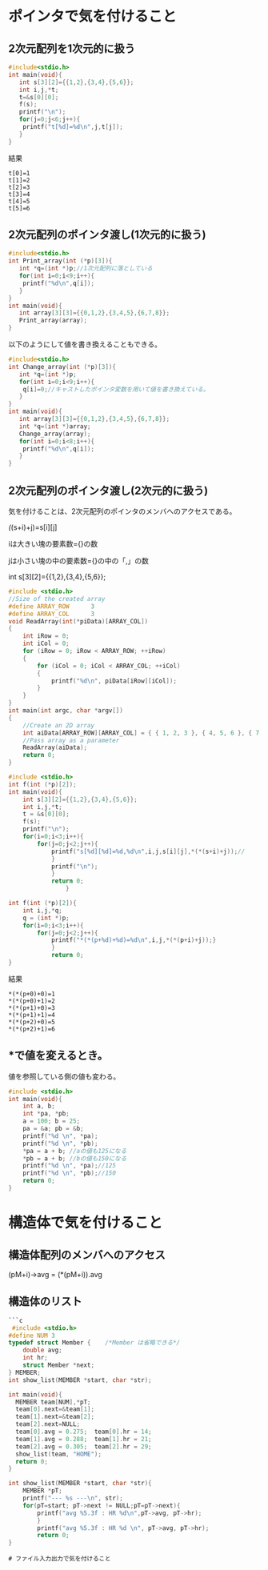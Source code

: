 # ポインタで気を付けること

## 2次元配列を1次元的に扱う

```c
#include<stdio.h>
int main(void){
   int s[3][2]={{1,2},{3,4},{5,6}};
   int i,j,*t;
   t=&s[0][0];
   f(s);
   printf("\n");
   for(j=0;j<6;j++){
    printf("t[%d]=%d\n",j,t[j]);
   }
}
```
結果
```
t[0]=1
t[1]=2
t[2]=3
t[3]=4
t[4]=5
t[5]=6
```
## 2次元配列のポインタ渡し(1次元的に扱う)

```c
#include<stdio.h>
int Print_array(int (*p)[3]){
   int *q=(int *)p;//1次元配列に落としている
   for(int i=0;i<9;i++){
   	printf("%d\n",q[i]);
   }
}
int main(void){
   int array[3][3]={{0,1,2},{3,4,5},{6,7,8}};
   Print_array(array);
}
```
以下のようにして値を書き換えることもできる。
```c
#include<stdio.h>
int Change_array(int (*p)[3]){
   int *q=(int *)p;
   for(int i=0;i<9;i++){
   	q[i]=0;//キャストしたポインタ変数を用いて値を書き換えている。
   }
}
int main(void){
   int array[3][3]={{0,1,2},{3,4,5},{6,7,8}};
   int *q=(int *)array;
   Change_array(array);
   for(int i=0;i<8;i++){
   	printf("%d\n",q[i]);
   }
}
```
## 2次元配列のポインタ渡し(2次元的に扱う)

気を付けることは、2次元配列のポインタのメンバへのアクセスである。

*(*(s+i)+j)=s[i][j]

iは大きい塊の要素数={}の数


jは小さい塊の中の要素数={}の中の「,」の数

 int s[3][2]={{1,2},{3,4},{5,6}};
 
```c
#include <stdio.h>
//Size of the created array
#define ARRAY_ROW      3
#define ARRAY_COL      3
void ReadArray(int(*piData)[ARRAY_COL])
{
    int iRow = 0;
    int iCol = 0;
    for (iRow = 0; iRow < ARRAY_ROW; ++iRow)
    {
        for (iCol = 0; iCol < ARRAY_COL; ++iCol)
        {
            printf("%d\n", piData[iRow][iCol]);
        }
    }
}
int main(int argc, char *argv[])
{
    //Create an 2D array
    int aiData[ARRAY_ROW][ARRAY_COL] = { { 1, 2, 3 }, { 4, 5, 6 }, { 7, 8, 9 } };
    //Pass array as a parameter
    ReadArray(aiData);
    return 0;
}
```
```c
#include <stdio.h>
int f(int (*p)[2]);
int main(void){
    int s[3][2]={{1,2},{3,4},{5,6}};
    int i,j,*t;
    t = &s[0][0];
    f(s);
    printf("\n");
    for(i=0;i<3;i++){
        for(j=0;j<2;j++){
            printf("s[%d][%d]=%d,%d\n",i,j,s[i][j],*(*(s+i)+j));//
            }
            printf("\n");
            }
            return 0;
                }

int f(int (*p)[2]){
    int i,j,*q;
    q = (int *)p;
    for(i=0;i<3;i++){
        for(j=0;j<2;j++){
            printf("*(*(p+%d)+%d)=%d\n",i,j,*(*(p+i)+j));}
            }
            return 0;
}
```
結果
```
*(*(p+0)+0)=1
*(*(p+0)+1)=2
*(*(p+1)+0)=3
*(*(p+1)+1)=4
*(*(p+2)+0)=5
*(*(p+2)+1)=6
```
## *で値を変えるとき。

値を参照している側の値も変わる。

```c
#include <stdio.h>
int main(void){
    int a, b;
    int *pa, *pb;
    a = 100; b = 25;
    pa = &a; pb = &b;
    printf("%d \n", *pa);
    printf("%d \n", *pb);
    *pa = a + b; //aの値も125になる
    *pb = a + b; //bの値も150になる
    printf("%d \n", *pa);//125
    printf("%d \n", *pb);//150
    return 0;
}
```

# 構造体で気を付けること

## 構造体配列のメンバへのアクセス

 (pM+i)->avg = (*(pM+i)).avg 
 

## 構造体のリスト
```c
```c
 #include <stdio.h>
#define NUM 3
typedef struct Member {    /*Member は省略できる*/
	double avg;
	int hr;
    struct Member *next;
} MEMBER;
int show_list(MEMBER *start, char *str);

int main(void){
  MEMBER team[NUM],*pT;
  team[0].next=&team[1];
  team[1].next=&team[2];
  team[2].next=NULL;
  team[0].avg = 0.275;	team[0].hr = 14;
  team[1].avg = 0.288;	team[1].hr = 21;
  team[2].avg = 0.305;	team[2].hr = 29;
  show_list(team, "HOME"); 
  return 0;
}

int show_list(MEMBER *start, char *str){
    MEMBER *pT;
    printf("--- %s ---\n", str);
    for(pT=start; pT->next != NULL;pT=pT->next){
        printf("avg %5.3f : HR %d\n",pT->avg, pT->hr);
        }
        printf("avg %5.3f : HR %d \n", pT->avg, pT->hr);
        return 0;
}
 ```
```
# ファイル入力出力で気を付けること

